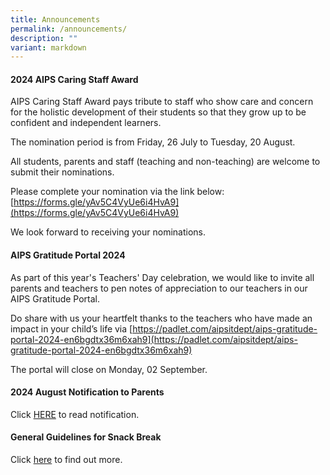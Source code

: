 ```yaml
---
title: Announcements
permalink: /announcements/
description: ""
variant: markdown
---
```

#### 2024 AIPS Caring Staff Award

AIPS Caring Staff Award pays tribute to staff who show care and concern for the holistic development of their students so that they grow up to be confident and independent learners. 

The nomination period is from Friday, 26 July to Tuesday, 20 August. 

All students, parents and staff (teaching and non-teaching) are welcome to submit their nominations. 

Please complete your nomination via the link below:<br>
[https://forms.gle/yAv5C4VyUe6i4HvA9](https://forms.gle/yAv5C4VyUe6i4HvA9)

We look forward to receiving your nominations.


#### AIPS Gratitude Portal 2024

As part of this year's Teachers' Day celebration, we would like to invite all parents and teachers to pen notes of appreciation to our teachers in our AIPS Gratitude Portal. 

Do share with us your heartfelt thanks to the teachers who have made an impact in your child’s life via [https://padlet.com/aipsitdept/aips-gratitude-portal-2024-en6bgdtx36m6xah9](https://padlet.com/aipsitdept/aips-gratitude-portal-2024-en6bgdtx36m6xah9)

The portal will close on Monday, 02 September.


#### 2024 August Notification to Parents

Click [HERE](/partners/resources-for-parents-students/SchoolNotificationstoparents/) to read notification.



#### General Guidelines for Snack Break

Click&nbsp;[here](/partners/students-and-parents-resources/generalguidelinesforsnackbreak/)&nbsp;to find out more.